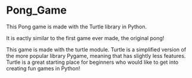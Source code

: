 # Pong_Game
This Pong game is made with the Turtle library in Python.

It is eactly similar to the first game ever made, the original pong!

This game is made with the turtle module.
Turtle is a simplified version of the more popular library Pygame, meaning that has slightly less features.
Turtle is a great starting place for beginners who would like to get into creating fun games in Python!
